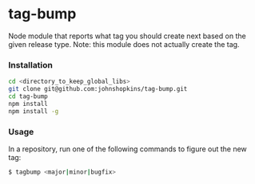 # tag-bump

Node module that reports what tag you should create next based on the given release type. Note: this module does not actually create the tag.

### Installation

```bash
cd <directory_to_keep_global_libs>
git clone git@github.com:johnshopkins/tag-bump.git
cd tag-bump
npm install
npm install -g
```

### Usage
In a repository, run one of the following commands to figure out the new tag:

```bash
$ tagbump <major|minor|bugfix>
```
